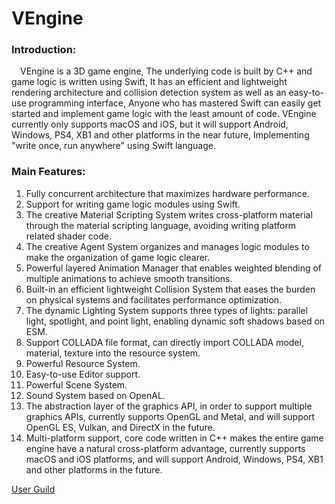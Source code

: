# VEngine
### Introduction:
&ensp;&ensp;VEngine is a 3D game engine, The underlying code is built by C++ and game logic is written
using Swift, It has an efficient and lightweight rendering architecture and collision detection system as well as an easy-to-use programming interface, Anyone who has mastered Swift can easily get started and implement game logic with the least amount of code. VEngine currently only supports macOS and iOS, but it will support Android, Windows, PS4, XB1 and other platforms in the near future, Implementing "write once, run anywhere" using Swift language.

### Main Features:
1. Fully concurrent architecture that maximizes hardware performance.
2. Support for writing game logic modules using Swift.
3. The creative Material Scripting System writes cross-platform material through the material scripting language, avoiding writing platform related shader code.
4. The creative Agent System organizes and manages logic modules to make the organization of game logic clearer.
5. Powerful layered Animation Manager that enables weighted blending of multiple animations to achieve smooth transitions.
6. Built-in an efficient lightweight Collision System that eases the burden on physical systems and facilitates performance optimization.
7. The dynamic Lighting System supports three types of lights: parallel light, spotlight, and point light, enabling dynamic soft shadows based on ESM.
8. Support COLLADA file format, can directly import COLLADA model, material, texture into the resource system.
9. Powerful Resource System.
10. Easy-to-use Editor support.
11. Powerful Scene System.
12. Sound System based on OpenAL.
13. The abstraction layer of the graphics API, in order to support multiple graphics APIs,
currently supports OpenGL and Metal, and will support OpenGL ES, Vulkan, and DirectX in the future.
14. Multi-platform support, core code written in C++ makes the entire game engine have a natural cross-platform advantage, currently supports macOS and iOS platforms, and will support Android, Windows, PS4, XB1 and other platforms in the future.

[User Guild](http://vengine.github.io/VEngine/Resources/VEngine_en.pdf)
